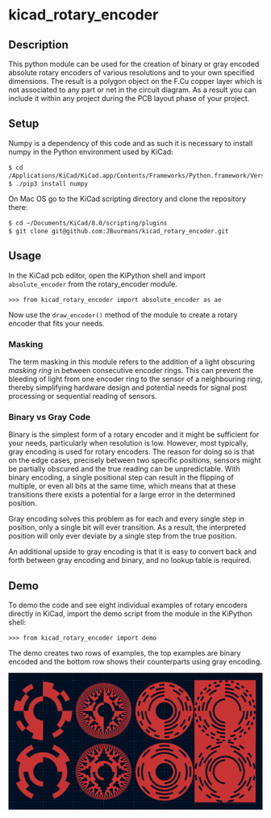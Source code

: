# kicad_rotary_encoder

## Description

This python module can be used for the creation of binary or gray encoded absolute rotary encoders of various resolutions and to your own specified dimensions.
The result is a polygon object on the F.Cu copper layer which is not associated to any part or net in the circuit diagram. As a result you can include it within any project during the PCB layout phase of your project.


## Setup

Numpy is a dependency of this code and as such it is necessary to install numpy in the Python environment used by KiCad:

```
$ cd /Applications/KiCad/KiCad.app/Contents/Frameworks/Python.framework/Versions/Current/bin
$ ./pip3 install numpy
```

On Mac OS go to the KiCad scripting directory and clone the repository there:

```
$ cd ~/Documents/KiCad/8.0/scripting/plugins
$ git clone git@github.com:JBuurmans/kicad_rotary_encoder.git
```

## Usage

In the KiCad pcb editor, open the KiPython shell and import `absolute_encoder` from the rotary_encoder module.

```
>>> from kicad_rotary_encoder import absolute_encoder as ae
```

Now use the `draw_encoder()` method of the module to create a rotary encoder that fits your needs.

### Masking

The term masking in this module refers to the addition of a light obscuring *masking ring* in between consecutive encoder rings. This can prevent the bleeding of light from one encoder ring to the sensor of a neighbouring ring, thereby simplifying hardware design and potential needs for signal post processing or sequential reading of sensors.

### Binary vs Gray Code

Binary is the simplest form of a rotary encoder and it might be sufficient for your needs, particularly when resolution is low. However, most typically, gray encoding is used for rotary encoders.
The reason for doing so is that on the edge cases, precisely between two specific positions, sensors might be partially obscured and the true reading can be unpredictable. With binary encoding, a single positional step can result in the flipping of multiple, or even all bits at the same time, which means that at these transitions there exists a potential for a large error in the determined position.

Gray encoding solves this problem as for each and every single step in position, only a single bit will ever transition. As a result, the interpreted position will only ever deviate by a single step from the true position.

An additional upside to gray encoding is that it is easy to convert back and forth between gray encoding and binary, and no lookup table is required.



## Demo

To demo the code and see eight individual examples of rotary encoders directly in KiCad, import the demo script from the module in the KiPython shell:

```
>>> from kicad_rotary_encoder import demo
```

The demo creates two rows of examples, the top examples are binary encoded and the bottom row shows their counterparts using gray encoding.

![plot](demo.png)